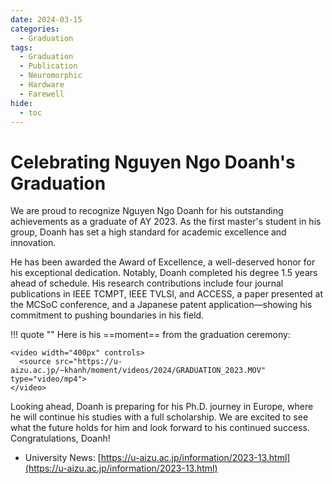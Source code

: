 ```yaml
---
date: 2024-03-15
categories:
  - Graduation
tags:
  - Graduation
  - Publication
  - Neuromorphic
  - Hardware
  - Farewell
hide:
  - toc
---
```

# Celebrating Nguyen Ngo Doanh's Graduation

We are proud to recognize Nguyen Ngo Doanh for his outstanding achievements as a graduate of AY 2023. As the first master's student in his group, Doanh has set a high standard for academic excellence and innovation.
<!-- more -->

He has been awarded the Award of Excellence, a well-deserved honor for his exceptional dedication. Notably, Doanh completed his degree 1.5 years ahead of schedule. His research contributions include four journal publications in IEEE TCMPT, IEEE TVLSI, and ACCESS, a paper presented at the MCSoC conference, and a Japanese patent application—showing his commitment to pushing boundaries in his field.

!!! quote ""
    Here is his ==moment== from the graduation ceremony:

    <video width="400px" controls>
      <source src="https://u-aizu.ac.jp/~khanh/moment/videos/2024/GRADUATION_2023.MOV" type="video/mp4">
    </video>

Looking ahead, Doanh is preparing for his Ph.D. journey in Europe, where he will continue his studies with a full scholarship. We are excited to see what the future holds for him and look forward to his continued success. Congratulations, Doanh!


- University News: [https://u-aizu.ac.jp/information/2023-13.html](https://u-aizu.ac.jp/information/2023-13.html)
